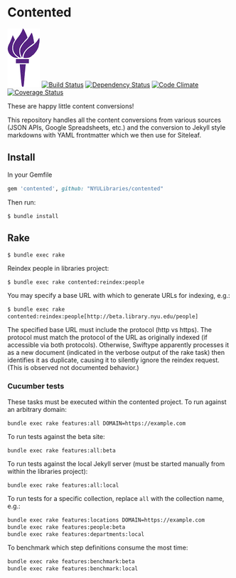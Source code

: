 # Contented

[![NYU](https://github.com/NYULibraries/nyulibraries-assets/blob/master/lib/assets/images/nyu.png)](https://dev.library.nyu.edu)
[![Build Status](https://travis-ci.org/NYULibraries/contented.svg)](https://travis-ci.org/NYULibraries/contented)
[![Dependency Status](https://gemnasium.com/NYULibraries/contented.svg)](https://gemnasium.com/NYULibraries/contented)
[![Code Climate](https://codeclimate.com/github/NYULibraries/contented/badges/gpa.svg)](https://codeclimate.com/github/NYULibraries/contented)
[![Coverage Status](https://coveralls.io/repos/github/NYULibraries/contented/badge.svg?branch=master)](https://coveralls.io/github/NYULibraries/contented?branch=master)

These are happy little content conversions!

This repository handles all the content conversions from various sources (JSON APIs, Google Spreadsheets, etc.) and the conversion to Jekyll style markdowns with YAML frontmatter which we then use for Siteleaf.

## Install

In your Gemfile

```ruby
gem 'contented', github: "NYULibraries/contented"
```

Then run:

```shell
$ bundle install
```


## Rake

```shell
$ bundle exec rake
```

Reindex people in libraries project:

```shell
$ bundle exec rake contented:reindex:people
```

You may specify a base URL with which to generate URLs for indexing, e.g.:

```shell
$ bundle exec rake contented:reindex:people[http://beta.library.nyu.edu/people]
```

The specified base URL must include the protocol (http vs https). The protocol must match the protocol of the URL as originally indexed (if accessible via both protocols). Otherwise, Swiftype apparently processes it as a new document (indicated in the verbose output of the rake task) then identifies it as duplicate, causing it to silently ignore the reindex request. (This is observed not documented behavior.)

### Cucumber tests

These tasks must be executed within the contented project. To run against an arbitrary domain:

```
bundle exec rake features:all DOMAIN=https://example.com
```

To run tests against the beta site:

```
bundle exec rake features:all:beta
```

To run tests against the local Jekyll server (must be started manually from within the libraries project):

```
bundle exec rake features:all:local
```

To run tests for a specific collection, replace `all` with the collection name, e.g.:

```
bundle exec rake features:locations DOMAIN=https://example.com
bundle exec rake features:people:beta
bundle exec rake features:departments:local
```

To benchmark which step definitions consume the most time:

```
bundle exec rake features:benchmark:beta
bundle exec rake features:benchmark:local
```
